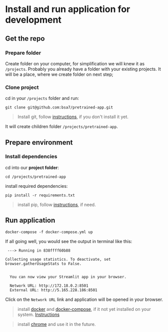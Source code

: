 # Install and run application for development

## Get the repo

### Prepare folder
Create folder on your computer, for simplification we will knew it as `/projects`. Probably you already have a folder with your existing projects. It will be a place, where we create folder on next step;

### Clone project
cd in your `/projects` folder and run:
```
git clone git@github.com:bsa7/pretrained-app.git
```
> Install git, follow [instructions](https://www.atlassian.com/git/tutorials/install-git), if you don't install it yet.

It will create children folder `/projects/pretrained-app`.

## Prepare environment

### Install dependencies
cd into our **project folder**:

```
cd /projects/pretrained-app
```

install required dependencies:
```
pip install -r requirements.txt
```

> install pip, follow [instructions](https://pip.pypa.io/en/stable/installation/), if need.

## Run application
```
docker-compose -f docker-compose.yml up
```

If all going well, you would see the output in terminal like this:
```
 ---> Running in 838ffff60b88

Collecting usage statistics. To deactivate, set browser.gatherUsageStats to False.


  You can now view your Streamlit app in your browser.

  Network URL: http://172.18.0.2:8501
  External URL: http://5.165.228.186:8501

```
Click on the `Network URL` link and application will be opened in your browser.

> install [docker](https://docs.docker.com/engine/install/) and [docker-compose](https://docs.docker.com/compose/install/), if it not yet installed on your system. [Instructions]()

> install [chrome](https://www.google.com/chrome/) and use it in the future.
